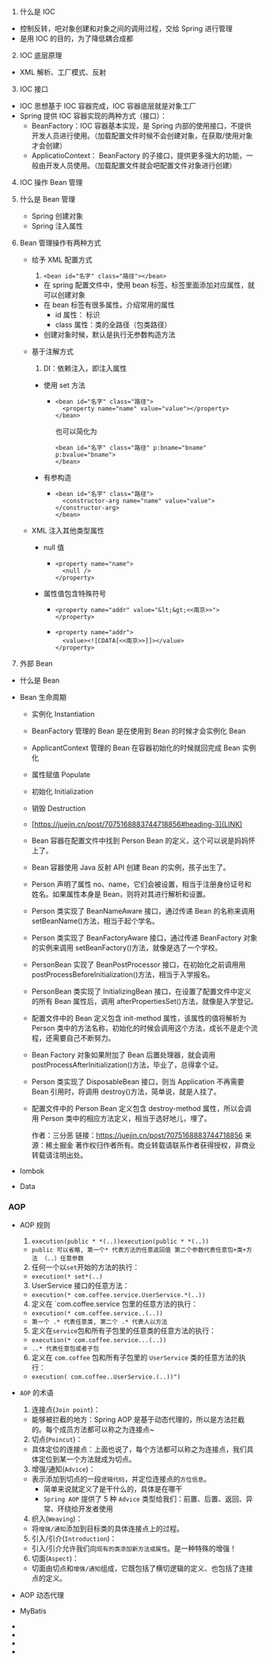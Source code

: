 1. 什么是 IOC

- 控制反转，吧对象创建和对象之间的调用过程，交给 Spring 进行管理
- 是用 IOC 的目的，为了降低耦合成都

2. IOC 底层原理

- XML 解析、工厂模式、反射

3. IOC 接口

- IOC 思想基于 IOC 容器完成，IOC 容器底层就是对象工厂
- Spring 提供 IOC 容器实现的两种方式（接口）：
  - BeanFactory：IOC 容器基本实现，是 Spring 内部的使用接口，不提供开发人员进行使用。（加载配置文件时候不会创建对象，在获取/使用对象才会创建）
  - ApplicatioContext： BeanFactory 的子接口，提供更多强大的功能，一般由开发人员使用。（加载配置文件就会吧配置文件对象进行创建）

4. IOC 操作 Bean 管理
1. 什么是 Bean 管理
   - Spring 创建对象
   - Spring 注入属性
1. Bean 管理操作有两种方式

   - 给予 XML 配置方式
     1. `<bean id="名字" class="路径"></bean>`
     - 在 spring 配置文件中，使用 bean 标签，标签里面添加对应属性，就可以创建对象
     - 在 bean 标签有很多属性，介绍常用的属性
       - id 属性： 标识
       - class 属性：类的全路径（包类路径）
     - 创建对象时候，默认是执行无参数构造方法
   - 基于注解方式

     1. DI：依赖注入，即注入属性

     - 使用 set 方法

       - ```
         <bean id="名字" class="路径">
           <property name="name" value="value"></property>
         </bean>
         ```
         也可以简化为
         ```
         <bean id="名字" class="路径" p:bname="bname" p:bvalue="bname">
         </bean>
         ```

     - 有参构造
       - ```
         <bean id="名字" class="路径">
           <constructor-arg name="name" value="value"></constructor-arg>
         </bean>
         ```

   - XML 注入其他类型属性

     - null 值
       - ```
         <property name="name">
           <null />
         </property>
         ```
     - 属性值包含特殊符号

       - ```
         <property name="addr" value="&lt;&gt;<<南京>>"></property>
         ```

       - ```
         <property name="addr">
           <value><![CDATA[<<南京>>]]></value>
         </property>
         ```

1. 外部 Bean

- 什么是 Bean
- Bean 生命周期

  - 实例化 Instantiation
  - BeanFactory 管理的 Bean 是在使用到 Bean 的时候才会实例化 Bean
  - ApplicantContext 管理的 Bean 在容器初始化的时候就回完成 Bean 实例化

  - 属性赋值 Populate
  - 初始化 Initialization
  - 销毁 Destruction
  - [https://juejin.cn/post/7075168883744718856#heading-3](LINK)
  - Bean 容器在配置文件中找到 Person Bean 的定义，这个可以说是妈妈怀上了。
  - Bean 容器使用 Java 反射 API 创建 Bean 的实例，孩子出生了。
  - Person 声明了属性 no、name，它们会被设置，相当于注册身份证号和姓名。如果属性本身是 Bean，则将对其进行解析和设置。
  - Person 类实现了 BeanNameAware 接口，通过传递 Bean 的名称来调用 setBeanName()方法，相当于起个学名。
  - Person 类实现了 BeanFactoryAware 接口，通过传递 BeanFactory 对象的实例来调用 setBeanFactory()方法，就像是选了一个学校。
  - PersonBean 实现了 BeanPostProcessor 接口，在初始化之前调用用 postProcessBeforeInitialization()方法，相当于入学报名。
  - PersonBean 类实现了 InitializingBean 接口，在设置了配置文件中定义的所有 Bean 属性后，调用 afterPropertiesSet()方法，就像是入学登记。
  - 配置文件中的 Bean 定义包含 init-method 属性，该属性的值将解析为 Person 类中的方法名称，初始化的时候会调用这个方法，成长不是走个流程，还需要自己不断努力。
  - Bean Factory 对象如果附加了 Bean 后置处理器，就会调用 postProcessAfterInitialization()方法，毕业了，总得拿个证。
  - Person 类实现了 DisposableBean 接口，则当 Application 不再需要 Bean 引用时，将调用 destroy()方法，简单说，就是人挂了。
  - 配置文件中的 Person Bean 定义包含 destroy-method 属性，所以会调用 Person 类中的相应方法定义，相当于选好地儿，埋了。

    作者：三分恶
    链接：https://juejin.cn/post/7075168883744718856
    来源：稀土掘金
    著作权归作者所有。商业转载请联系作者获得授权，非商业转载请注明出处。

- lombok
- Data

### AOP

- AOP 规则
  1. `execution(public * *(..))execution(public * *(..))`
  - `public 可以省略, 第一个* 代表方法的任意返回值 第二个参数代表任意包+类+方法 （..）任意参数`
  2. 任何一个以`set`开始的方法的执行：
  - `execution(* set*(..)`
  3. UserService 接口的任意方法：
  - `execution(* com.coffee.service.UserService.*(..))`
  4. 定义在 `com.coffee.service 包里的任意方法的执行：
  - `execution(* com.coffee.service..(..))`
  - `第一个 .* 代表任意类, 第二个 .* 代表人以方法`
  5. 定义在`service`包和所有子包里的任意类的任意方法的执行：
  - `execution(* com.coffee.service...(..))`
  - `..* 代表任意包或者子包`
  6. 定义在 `com.coffee` 包和所有子包里的 `UserService` 类的任意方法的执行：
  - `execution( com.coffee..UserService.(..))")`
- `AOP` 的术语

  1. 连接点(`Join point`)：

  - 能够被拦截的地方：Spring AOP 是基于动态代理的，所以是方法拦截的。每个成员方法都可以称之为连接点~

  2. 切点(`Poincut`)：

  - 具体定位的连接点：上面也说了，每个方法都可以称之为连接点，我们具体定位到某一个方法就成为切点。

  3. 增强/通知(`Advice`)：

  - 表示添加到切点的一段`逻辑代码`，并定位连接点的`方位信息`。
    - 简单来说就定义了是干什么的，具体是在哪干
    - `Spring AOP` 提供了 5 种 `Advice` 类型给我们：前置、后置、返回、异常、环绕给开发者使用

  4. 织入(`Weaving`)：

  - 将`增强/通知`添加到目标类的具体连接点上的过程。

  5. 引入/引介(`Introduction`)：

  - 引入/引介允许我们向`现有的类添加新方法或属性`。是一种特殊的增强！

  6. 切面(`Aspect`)：

  - 切面由切点和`增强/通知`组成，它既包括了横切逻辑的定义、也包括了连接点的定义。

- AOP 动态代理

- MyBatis
-
-
-
-